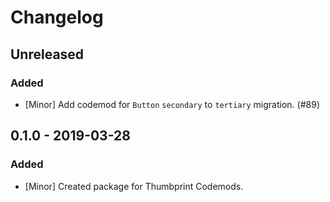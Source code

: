 # Changelog

## Unreleased

### Added

-   [Minor] Add codemod for `Button` `secondary` to `tertiary` migration. (#89)

## 0.1.0 - 2019-03-28

### Added

-   [Minor] Created package for Thumbprint Codemods.
